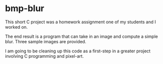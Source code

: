 # bmp-blur

This short C project was a homework assignment one of my students and I worked on.

The end result is a program that can take in an image and compute a simple blur. Three sample images are provided.

I am going to be cleaning up this code as a first-step in a greater project involving C programming and pixel-art. 


